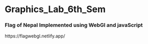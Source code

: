 # Graphics_Lab_6th_Sem
<h3>Flag of Nepal Implemented using WebGl and javaScript</h3>
<a>https://flagwebgl.netlify.app/</a>
